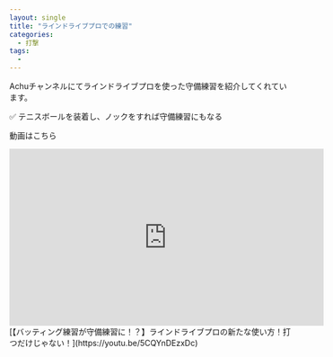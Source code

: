 ```yaml
---
layout: single
title: "ラインドライブプロでの練習"
categories:
  - 打撃
tags:
  - 
---
```


Achuチャンネルにてラインドライブプロを使った守備練習を紹介してくれています。


✅ テニスボールを装着し、ノックをすれば守備練習にもなる

動画はこちら
<iframe width="560" height="315" src="https://www.youtube.com/embed/https://youtu.be/5CQYnDEzxDc" frameborder="0" allow="accelerometer; autoplay; encrypted-media; gyroscope; picture-in-picture" allowfullscreen></iframe>
[【バッティング練習が守備練習に！？】ラインドライブプロの新たな使い方！打つだけじゃない！](https://youtu.be/5CQYnDEzxDc)
